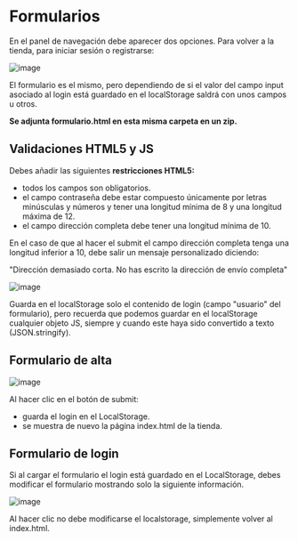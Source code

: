 # Formularios

En el panel de navegación debe aparecer dos opciones. Para volver a la tienda, para iniciar sesión o registrarse:

![image](https://user-images.githubusercontent.com/91023374/166509110-ec603004-5653-4129-bdfd-a707d11b4057.png)

El formulario es el mismo, pero dependiendo de si el valor del campo input asociado al login está guardado en el localStorage saldrá con unos campos u otros.

**Se adjunta formulario.html en esta misma carpeta en un zip.**

## Validaciones HTML5 y JS
Debes añadir las siguientes **restricciones HTML5:**
- todos los campos son obligatorios.
- el campo contraseña debe estar compuesto únicamente por letras minúsculas y números y tener una longitud mínima de 8 y una longitud máxima de 12.
- el campo dirección completa debe tener una longitud mínima de 10.

En el caso de que al hacer el submit el campo dirección completa tenga una longitud inferior a 10, debe salir un mensaje personalizado diciendo:

"Dirección demasiado corta. No has escrito la dirección de envío completa"

![image](https://user-images.githubusercontent.com/91023374/166656454-27a706f1-f521-4438-8e9e-dc881b204ff3.png)



Guarda en el localStorage solo el contenido de login (campo "usuario" del formulario), pero recuerda que podemos guardar en el localStorage cualquier objeto JS, siempre y cuando este haya sido convertido a texto (JSON.stringify).

## Formulario de alta

![image](https://user-images.githubusercontent.com/91023374/166505711-86e440f8-6b4d-4b7b-aeed-9923f15fa331.png)

Al hacer clic en el botón de submit:

- guarda el login en el LocalStorage.
- se muestra de nuevo la página index.html de la tienda.

## Formulario de login

Si al cargar el formulario el login está guardado en el LocalStorage, debes modificar el formulario mostrando solo la siguiente información.

![image](https://user-images.githubusercontent.com/91023374/166505634-e3c9dcb8-a7cb-4fbf-8846-204c4fb895c0.png)

Al hacer clic no debe modificarse el localstorage, simplemente volver al index.html.
